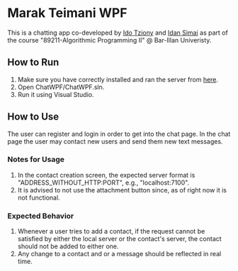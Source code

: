 # Marak Teimani WPF
This is a chatting app co-developed by [Ido Tziony](https://github.com/ghsumhubh) and [Idan Simai](https://github.com/idansi98) as part of the course "89211-Algorithmic Programming II" @ Bar-Illan Univeristy.


## How to Run  
1. Make sure you have correctly installed and ran the server from [here](https://github.com/idansi98/App/tree/UpdatedApi4).
2. Open ChatWPF/ChatWPF.sln.
3. Run it using Visual Studio.

## How to Use     
The user can register and login in order to get into the chat page.
In the chat page the user may contact new users and send them new text messages.


### Notes for Usage
1. In the contact creation screen, the expected server format is "ADDRESS_WITHOUT_HTTP:PORT", e.g., "localhost:7100".  
2. It is advised to not use the attachment button since, as of right now it is not functional.  


### Expected Behavior
1. Whenever a user tries to add a contact, if the request cannot be satisfied by either the local server or the contact's server, the contact should not be added to either one. 
2. Any change to a contact and or a message should be reflected in real time.






